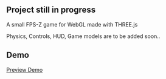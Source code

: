 ## Project still in progress

A small FPS-Z game for WebGL made with THREE.js

Physics, Controls, HUD, Game models are to be added soon..

## Demo

[Preview Demo](https://st47ik.github.io/FPS-Z/)
